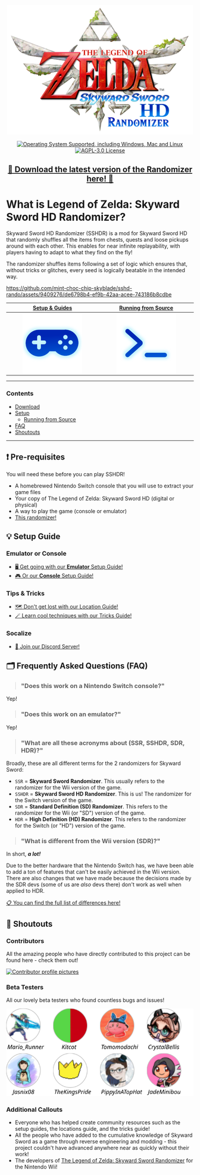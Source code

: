 <p align="center">
  <a href="https://github.com/mint-choc-chip-skyblade/sshd-rando/releases">
    <img alt="Skyward Sword HD Randomizer Logo" src="./assets/sshdr-logo.png" width="500" />
  </a>
</p>

<p align="center">
  <a href="https://github.com/mint-choc-chip-skyblade/sshd-rando/releases">
    <img alt="Operating System Supported, including Windows, Mac and Linux" src="https://img.shields.io/badge/OS-Windows%20%7C%20Mac%20%7C%20Linux-blue" />
  </a>
  <a href="./LICENSE">
    <img alt="AGPL-3.0 License" src="https://img.shields.io/badge/license-AGPL%203.0-green" />
  </a>
</p>

<h2 align="center">
  <a href="https://github.com/mint-choc-chip-skyblade/sshd-rando/releases">🎲 Download the latest version of the Randomizer here! 🎲</a>
</h2>

# What is Legend of Zelda: Skyward Sword HD Randomizer?

Skyward Sword HD Randomizer (SSHDR) is a mod for Skyward Sword HD that randomly shuffles all the items from chests, quests and loose pickups around with each other. This enables for near infinite replayability, with players having to adapt to what they find on the fly!

The randomizer shuffles items following a set of logic which ensures that, without tricks or glitches, every seed is logically beatable in the intended way.

https://github.com/mint-choc-chip-skyblade/sshd-rando/assets/9409276/de6798b4-ef9b-42aa-acee-743186b8cdbe

<table>
  <tr>
    <th><a href="#️-pre-requisites">Setup & Guides</a></th>
    <th><a href="./docs/developing.md">Running from Source</a></th>
  <tr>
  <tbody>
  <tr>
    <td width="1200" align="center" valign="top">
      <a href="#️-pre-requisites"><img src=".github/assets/icons/gamepad.svg"></a>
    </td>
     <td width="1200" align="center" valign="top">
      <a href="./docs/developing.md"><img src=".github/assets/icons/command-line.svg"></a>
    </td>
  </tbody>
</table>

<hr />

### Contents

- [Download](https://github.com/mint-choc-chip-skyblade/sshd-rando/releases)
- [Setup](#️-pre-requisites)
  - [Running from Source](./docs/developing.md)
- [FAQ](#️-frequently-asked-questions-faq)
- [Shoutouts](#-shoutouts)

<hr />

## ❗️ Pre-requisites

You will need these before you can play SSHDR!

* A homebrewed Nintendo Switch console that you will use to extract your game files
* Your copy of The Legend of Zelda: Skyward Sword HD (digital or physical)
* A way to play the game (console or emulator)
* [This randomizer!](https://github.com/mint-choc-chip-skyblade/sshd-rando/releases)

## 💡 Setup Guide

### Emulator or Console

* [🖥️ Get going with our **Emulator** Setup Guide!](https://docs.google.com/document/d/1HHQRXND0n-ZrmhEl4eXjzMANQ-xHK3pKKXPQqSbwXwY)
* [🎮 Or our **Console** Setup Guide!](https://docs.google.com/document/d/1VXNME7SVD5EU7NNn9dQ15_Q9-v9OJAHOX-hSor0n2dg)

### Tips & Tricks

* [🗺️ Don't get lost with our Location Guide!](https://docs.google.com/document/d/1bb6GoCBFVREc-wHscRBTfZrftN1OA639iML2azdXqXE)
* [🪄 Learn cool techniques with our Tricks Guide!](https://docs.google.com/document/d/1Dm0jhwXWIvPLuvl-JoRqocTKjXM_jRRmryYqpQMO_6w)

### Socalize

* [💬 Join our Discord Server!](https://discord.gg/nNbpfH5jyG)

## 🗂️ Frequently Asked Questions (FAQ)

> ### "Does this work on a Nintendo Switch console?"

Yep!

> ### "Does this work on an emulator?"

Yep!

> ### "What are all these acronyms about (SSR, SSHDR, SDR, HDR)?"

Broadly, these are all different terms for the 2 randomizers for Skyward Sword:

* `SSR` = **Skyward Sword Randomizer**. This usually refers to the randomizer for the Wii version of the
game.
* `SSHDR` = **Skyward Sword HD Randomizer**. This is us! The randomizer for the Switch version of the
game.
* `SDR` = **Standard Definition (SD) Randomizer**. This refers to the randomizer for the Wii (or "SD")
version of the game.
* `HDR` = **High Definition (HD) Randomizer**. This refers to the randomizer for the Switch (or "HD")
version of the game.

> ### "What is different from the Wii version (SDR)?"

In short, _**a lot!**_

Due to the better hardware that the Nintendo Switch has, we have been able to add a ton of
features that can't be easily achieved in the Wii version. There are also changes that we
have made because the decisions made by the SDR devs (some of us are *also* devs there) don't work as well when applied to HDR.

[📋 You can find the full list of differences here!](https://github.com/mint-choc-chip-skyblade/sshd-rando/blob/main/docs/differences_between_hdr_and_sdr.md)

## 📣 Shoutouts

### Contributors

All the amazing people who have directly contributed to this project can be found here - check them out!

<a href="https://github.com/mint-choc-chip-skyblade/sshd-rando/graphs/contributors">
  <img src="https://contrib.rocks/image?repo=mint-choc-chip-skyblade/sshd-rando" alt="Contributor profile pictures" />
</a>

### Beta Testers

All our lovely beta testers who found countless bugs and issues!

[![Beta Testers Profile Pictures](./.github/assets/icons/beta-testers.svg)](#beta-testers)


### Additional Callouts

* Everyone who has helped create community resources such as the setup guides, the locations guide, and the tricks guide!
* All the people who have added to the cumulative knowledge of Skyward Sword as a game through reverse engineering and modding - this project couldn't have advanced anywhere near as quickly without their work!
* The developers of [The Legend of Zelda: Skyward Sword Randomizer](https://github.com/ssrando/ssrando) for the Nintendo Wii!
